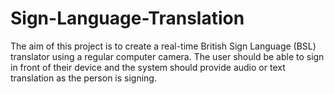 # Sign-Language-Translation

The aim of this project is to create a real-time British Sign Language (BSL) translator
using a regular computer camera. The user should be able to sign in front of their device
and the system should provide audio or text translation as the person is signing. 
